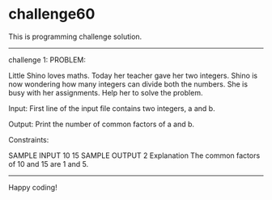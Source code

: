 # challenge60
This is  programming challenge solution. 


------------------------------------------------------------------------------------------------------------------------
challenge 1: 
PROBLEM:

Little Shino loves maths. Today her teacher gave her two integers.
Shino is now wondering how many integers can divide both the numbers. She is busy with her assignments.
Help her to solve the problem.

Input:
First line of the input file contains two integers, a and b.

Output:
Print the number of common factors of a and b.

Constraints:

SAMPLE INPUT 
10 15
SAMPLE OUTPUT 
2
Explanation
The common factors of 10  and 15 are 1 and 5.



---------------

Happy coding!


